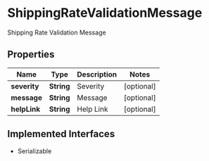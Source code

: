 

# ShippingRateValidationMessage

Shipping Rate Validation Message

## Properties

| Name | Type | Description | Notes |
|------------ | ------------- | ------------- | -------------|
|**severity** | **String** | Severity |  [optional] |
|**message** | **String** | Message |  [optional] |
|**helpLink** | **String** | Help Link |  [optional] |


## Implemented Interfaces

* Serializable


